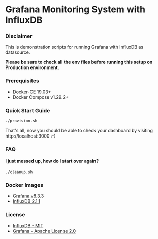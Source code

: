 # Grafana Monitoring System with InfluxDB

### Disclaimer

This is demonstration scripts for running Grafana with InfluxDB as datasource.

**Please be sure to check all the env files before running this setup on Production environment.**

### Prerequisites

- Docker-CE 19.03+
- Docker Compose v1.29.2+

### Quick Start Guide

```bash
./provision.sh
```

That's all, now you should be able to check your dashboard by visiting http://localhost:3000 :-)

### FAQ

#### I just messed up, how do I start over again?

```bash
./cleanup.sh
```

### Docker Images

- [Grafana v8.3.3][docker-image-grafana]
- [InfluxDB 2.1.1][docker-image-influxdb]

[docker-image-influxdb]: https://hub.docker.com/_/influxdb/
[docker-image-grafana]: https://hub.docker.com/r/grafana/grafana/
[faq-grafana-migration]: http://docs.grafana.org/installation/docker/#migration-from-a-previous-version-of-the-docker-container-to-5-1-or-later

### License

- [InfluxDB - MIT][license-influxdb]
- [Grafana - Apache License 2.0][license-grafana]

[license-influxdb]: https://github.com/influxdata/influxdb/blob/master/LICENSE
[license-grafana]: https://github.com/grafana/grafana/blob/master/LICENSE

